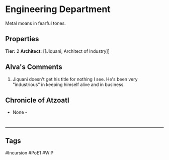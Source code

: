 # Engineering Department
Metal moans in fearful tones.

## Properties
**Tier:** 2
**Architect:** [[Jiquani, Architect of Industry]]

## Alva's Comments
1. Jiquani doesn't get his title for nothing I see. He's been very "industrious" in keeping himself alive and in business.

## Chronicle of Atzoatl
- None -

#
---
## Tags
#Incursion
#PoE1
#WiP
